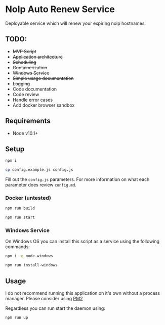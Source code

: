# NoIp Auto Renew Service

Deployable service which will renew your expiring noip hostnames.

## TODO:
- ~~MVP Script~~
- ~~Application architecture~~
- ~~Scheduling~~
- ~~Containerization~~
- ~~Windows Service~~
- ~~Simple usage documentation~~
- ~~Logging~~
- Code documentation
- Code review
- Handle error cases
- Add docker browser sandbox

## Requirements
- Node v10.1+

## Setup

```bash
npm i
```

```bash
cp config.example.js config.js
```

Fill out the ```config.js``` parameters. For more information on what each parameter does review ```config.md```.

### Docker (untested)

```bash
npm run build
```

```bash
npm run start
```

### Windows Service

On Windows OS you can install this script as a service using the following commands:

```bash
npm i -g node-windows

```

```bash
npm run install-windows

```

## Usage

I do not recommend running this application on it's own without a process manager. Please consider using [PM2](https://pm2.keymetrics.io/)

Regardless you can run start the daemon using:
```bash
npm run up
```
